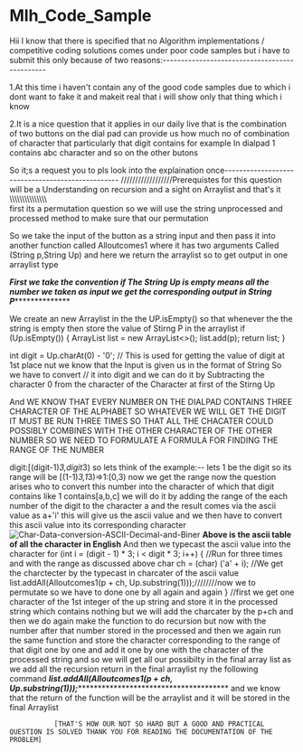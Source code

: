 # Mlh_Code_Sample

Hii I know that there is specified that no Algorithm implementations / competitive coding solutions comes under poor code samples but i have to submit this only because of 
two reasons:----------------------------------------------

1.At this time i haven't contain any of the good code samples due to which i dont want to fake it and makeit real that i will show only that thing which i know 

2.It is a nice question that it applies in our daily live that is the combination of two buttons on the dial pad can provide us how much no of combination of character that 
particularly that digit contains for example In dialpad 1 contains abc character and so on the other butons 

So it;s a request you to pls look into the explaination once-------------------------------------------------
   //////////////////Prerequistes for this question will be a Understanding on recursion and a sight on Arraylist and that's it \\\\\\\\\\\\\\\\\\\\\\\\\\\\\\\
first its a permutation question so we will use the string unprocessed and processed method to make sure that our permutation 
 
 So we take the input of the button as a string input and then pass it into another function called Alloutcomes1
 where it has two arguments Called (String p,String Up) and here we return the arraylist<String> so to get output in one arraylist type
  
  *******First we take the convention if The String Up is empty means all the number we taken as input we get the corresponding output in String P*********************
  
We create an new Arraylist in the the UP.isEmpty() so that whenever the the string is empty then store the value of Stirng P in the arraylist 
   if (Up.isEmpty()) {
            ArrayList<String> list = new ArrayList<>();
            list.add(p);
            return list;
        }
  
   int digit = Up.charAt(0) - '0'; // This is used for getting the value of digit at 1st place nut we know that the Input is given us in the format of String So we have to convert 
  // it into digit and we can do it by Subtracting the character 0 from the character of the Character at first of the Stirng Up
  
  And  WE KNOW THAT EVERY NUMBER ON THE DIALPAD CONTAINS THREE CHARACTER OF THE ALPHABET SO WHATEVER WE WILL GET THE DIGIT IT MUST BE RUN THREE TIMES SO THAT ALL THE CHACATER
  COULD POSSIBLY COMBINES WITH  THE OTHER CHARACTER OF THE OTHER NUMBER SO WE NEED TO FORMULATE A FORMULA FOR FINDING THE RANGE OF THE NUMBER
  
  digit:[(digit-1)*3,digit*3)    so lets think of the example:-- lets 1 be the digit so its range will be [(1-1)*3,1*3)=>1:[0,3) 
  now we get the range now the question arises who to convert this number into the character of which that digit contains
  like 1 contains[a,b,c] we will do it by adding the range of the each number of the digit to the character a and the result comes via the ascii value as a+'i' this will 
  give us the ascii value and we then have to convert this ascii value into its corresponding character 
![Char-Data-conversion-ASCII-Decimal-and-Biner](https://user-images.githubusercontent.com/97210098/166198769-bf43b309-0d30-44ee-8783-d5435e809699.png)
  **Above is the ascii table of all the character in English**
  And then we typecast the ascii value into the character
 for (int i = (digit - 1) * 3; i < digit * 3; i++) {     //Run for three times and with the range as discussed above
            char ch = (char) ('a' + i);          //We get the charctecter by the typecast in charcater of the ascii value 
            list.addAll(Alloutcomes1(p + ch, Up.substring(1)));////////now we to permutate so we have to done one by all again and again 
        }          //first we get one character of the 1st integer of the up string and store it in the processed string which contains nothing but we will add the charcater 
          by the p+ch and then we do again make the function to do recursion but now with the number after that number stored in the processed 
          and then we again run the same function and store the character corresponding to the range of that digit one by one and add it one by one with the character of the 
          processed string and so we will get all our possibilty in the final array list as we add all the recursion return in the final arraylist ny the following command
                    *********************list.addAll(Alloutcomes1(p + ch, Up.substring(1)));***********************************************************
                        and we know that the return of the function will be the arraylist and it will be stored in the final Arraylist
                                                         
                                                         
               [THAT'S HOW OUR NOT SO HARD BUT A GOOD AND PRACTICAL QUESTION IS SOLVED THANK YOU FOR READING THE DOCUMENTATION OF THE PROBLEM]                                          
